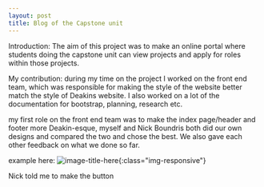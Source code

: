 ```yaml
---
layout: post
title: Blog of the Capstone unit
---
```


Introduction:
The aim of this project was to make an online portal where students doing the capstone unit can view projects and apply
for roles within those projects.

My contribution:
during my time on the project I worked on the front end team, which was responsible for making the style of the website better match the style of Deakins website. I also worked on a lot of the documentation for bootstrap, planning, research etc.


my first  role on the front end team was to make the index page/header and footer more Deakin-esque, myself and Nick Boundris both did our own designs and compared the two and chose the best. We also gave each other feedback on what we done so far.

example here:
![image-title-here](/adamlock219.github.io/images/indexpage.png){:class="img-responsive"}

Nick told me to make the button
